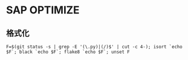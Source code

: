 # SAP OPTIMIZE

## 格式化

```shell
F=$(git status -s | grep -E '(\.py)|(/)$' | cut -c 4-); isort `echo $F`; black `echo $F`; flake8 `echo $F`; unset F
```
